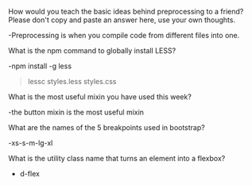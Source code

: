 How would you teach the basic ideas behind preprocessing to a friend? Please don't copy and paste an answer here, use your own thoughts.

-Preprocessing is when you compile code from different files into one.

What is the npm command to globally install LESS?

-npm install -g less
> lessc styles.less styles.css

What is the most useful mixin you have used this week?

-the button mixin is the most useful mixin 

What are the names of the 5 breakpoints used in bootstrap?

-xs-s-m-lg-xl

What is the utility class name that turns an element into a flexbox?

- d-flex 